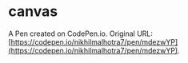 # canvas

A Pen created on CodePen.io. Original URL: [https://codepen.io/nikhilmalhotra7/pen/mdezwYP](https://codepen.io/nikhilmalhotra7/pen/mdezwYP).


